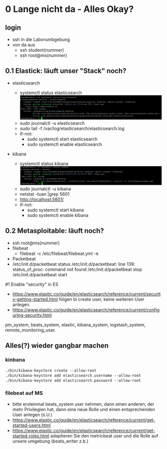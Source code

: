 # 0 Lange nicht da - Alles Okay?
## login
  * ssh in die Laborumbgebung
  * von da aus
    * ssh student(nummer)
	* ssh root@ms(nummer)
	
## 0.1 Elastick: läuft unser "Stack" noch?
  * elasticsearch  
    *  systemctl status elasticsearch
    ![image](images/systemctl_elasticsearch.PNG)
     *  sudo journalctl -u elasticsearch
     *  sudo tail -f /var/log/elasticsearch/elasticsearch.log
     *  if-not: 
         * sudo systemctl start elasticsearch
         * sudo systemctl enable elasticsearch

  * kibana   
     *  systemctl status kibana
      ![image](images/systemctl_kibana.PNG)
     *  sudo journalctl -u kibana
     *  netstat -tuan |grep 5601
     *  [http://localhost:5601/](http://localhost:5601/)
     *  if-not: 
         *  sudo systemctl start kibana
         *  sudo systemctl enable kibana

## 0.2 Metasploitable: läuft noch?
  * ssh root@ms(nummer)
  * filebeat
    *  filebeat -c /etc/filebeat/filebeat.yml -e
  * Packetbeat
   * /etc/init.d/packetbeat status
	 /etc/init.d/packetbeat: line 139: status_of_proc: command not found
	 /etc/init.d/packetbeat stop
     /etc/init.d/packetbeat start

#1 Enable "security" in ES
* https://www.elastic.co/guide/en/elasticsearch/reference/current/security-getting-started.html folgen bi create user, keine weiteren User anlegen.
* https://www.elastic.co/guide/en/elasticsearch/reference/current/configuring-security.html

pm_system, beats_system, elastic, kibana_system, logstash_system, remote_monitoring_user.


 ## Alles(?) wieder gangbar machen
 
### kinbana 
 ```
./bin/kibana-keystore create --allow-root
./bin/kibana-keystore add elasticsearch.username --allow-root
./bin/kibana-keystore add elasticsearch.password --allow-root
```

### filebeat auf MS

* bitte ersteinmal beats_system user nehmen, dann einen anderen, der mehr Privilegien hat, dann eine neue Rolle und einen entsprechenden User anlegen (s.U.)
* https://www.elastic.co/guide/en/elasticsearch/reference/current/get-started-users.html 
* https://www.elastic.co/guide/en/elasticsearch/reference/current/get-started-roles.html adaptieren Sie den metricbeat user und die Rolle auf unsere umgebung (beats_writer z.b.)
